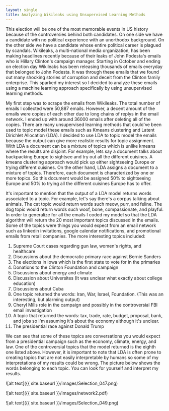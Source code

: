 ```yaml
---
layout: single
title: Analyzing Wikileaks using Unsupervised Learning Methods
---
```

This election will be one of the most memorable events in US history because of the controversies behind both candidates. On one side we have a candidate with no political experience with an unorthodox background. On the other side we have a candidate whose entire political career is plagued by scandals. Wikileaks, a multi-national
media organization, has been making headlines recently because of their leaks of John Podesta's emails who is Hillary Clinton's campaign manager. Starting in October and ending on election day Wikileaks has been releasing thousands of emails everyday that belonged to John Podesta. It was through these emails that we found out many shocking stories of corruption and deceit from the Clinton family enterprise. This sparked my interest so I decided to analyze these emails using a machine learning approach specifically by using unsupervised learning methods.

My first step was to scrape the emails from Wikileaks. The total number of emails I collected were 50,887 emails. However, a decent amount of the emails were copies of each other due to long chains of replys in the email network. I ended up with around 36000 emails after deleting all of the copies. There are many unsupervised learning methods that could've been used to topic model these emails such as Kmeans clustering and Latent Dirichlet Allocation (LDA). I decided to use LDA to topic model the emails because the output can give more realistic results for topic assignment. With LDA a document can be a mixture of topics which is unlike kmeans where the results are disjoint. For example, lets say a document talks about backpacking Europe to sightsee and try out all the different cuisines. A kmeans clustering approach would pick up either sightseeing Europe or trying different cuisines. On the other hand, LDA assigns a document to a mixture of topics. Therefore, each document is characterized by one or more topics. So this document would be assigned 50% to sightseeing Europe and 50% to trying all the different cuisines Europe has to offer. 

It's important to mention that the output of a LDA model returns words associated to a topic. For example, let's say there's a corpus talking about animals. The cat topic would return words such meow, purr, and feline. The dog topic would return words such woof, bone, compassionate, and playful. In order to generalize for all the emails I coded my model so that the LDA algorithm will return the 20 most important topics discussed in the emails. Some of the topics were things you would expect from an email network such as linkedin invitations, google calendar notifications, and promotional emails from retail companies. The more interesting topics included:

1. Supreme Court cases regarding gun law, women's rights, and healthcare
2. Discussions about the democratic primary race against Bernie Sanders
3. The elections in Iowa which is the first state to vote for in the primaries
4. Donations to the Clinton Foundation and campaign
5. Discussions about energy and climate
6. Discussion about Universites (It was unclear what exactly about college education)
7. Discussions about Cuba
8. One topic returned the words: Iran, War, Israel, Foundation. (This was an interesting, but alarming output)
9. Cheryl Mills role in the campaign and possibly in the controversial FBI email investigation
10. A topic that returned the words: tax, trade, rate, budget, proposal, bank, and jobs so I'm assuming it's about the economy although it's unclear.
11. The presidential race against Donald Trump

We can see that some of these topics are conversations you would expect from a presidential campaign such as the economy, climate, energy, and law. One of the controversial topics that the model returned is the eighth one listed above. However, it is important to note that LDA is often prone to creating topics that are not easily interpretable by humans so some of my interpretations of my results could be wrong. The picture below shows the words belonging to each topic. You can look for yourself and interpret my results.

![alt text]({{ site.baseurl }}/images/Selection_047.png)

![alt text]({{ site.baseurl }}/images/network2.pdf)

![alt text]({{ site.baseurl }}/images/Selection_049.png)

